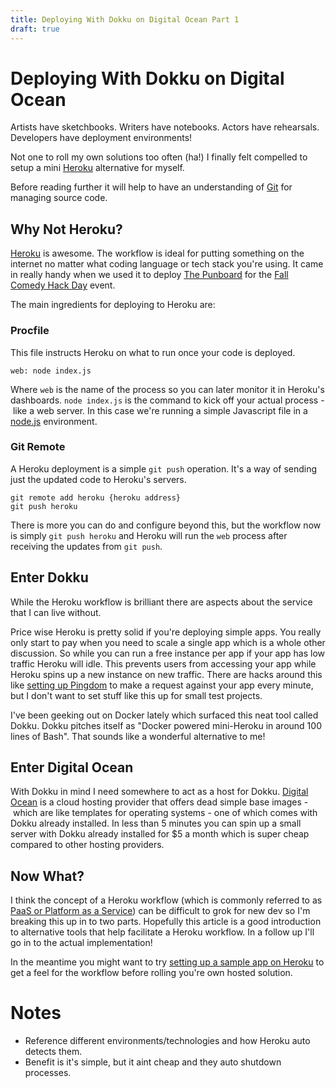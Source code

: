 ```yaml
---
title: Deploying With Dokku on Digital Ocean Part 1
draft: true
---
```


# Deploying With Dokku on Digital Ocean

Artists have sketchbooks. Writers have notebooks. Actors have rehearsals. Developers have deployment environments!

Not one to roll my own solutions too often (ha!) I finally felt compelled to setup a mini [Heroku][heroku] alternative for myself.

Before reading further it will help to have an understanding of [Git](git) for managing source code.

## Why Not Heroku?

[Heroku][heroku] is awesome. The workflow is ideal for putting something on the internet no matter what coding language or tech stack you're using. It came in really handy when we used it to deploy [The Punboard][punboard] for the [Fall Comedy Hack Day](comedy-hack-day) event.

The main ingredients for deploying to Heroku are:

### Procfile

This file instructs Heroku on what to run once your code is deployed.

```
web: node index.js
```

Where `web` is the name of the process so you can later monitor it in Heroku's dashboards. `node index.js` is the command to kick off your actual process - like a web server. In this case we're running a simple Javascript file in a [node.js][node] environment.

### Git Remote

A Heroku deployment is a simple `git push` operation. It's a way of sending just the updated code to Heroku's servers.

```
git remote add heroku {heroku address}
git push heroku
```

There is more you can do and configure beyond this, but the workflow now is simply `git push heroku` and Heroku will run the
`web` process after receiving the updates from `git push`.

## Enter Dokku

While the Heroku workflow is brilliant there are aspects about the service that I can live without.

Price wise Heroku is pretty solid if you're deploying simple apps. You really only start to pay when you need to scale a single app which is a whole other discussion. So while you can run a free instance per app if your app has low traffic Heroku will idle. This prevents users from accessing your app while Heroku spins up a new instance on new traffic. There are hacks around this like [setting up Pingdom](pingdom) to make a request against your app every minute, but I don't want to set stuff like this up for small test projects.

I've been geeking out on Docker lately which surfaced this neat tool called Dokku. Dokku pitches itself as "Docker powered mini-Heroku in around 100 lines of Bash". That sounds like a wonderful alternative to me!

## Enter Digital Ocean

With Dokku in mind I need somewhere to act as a host for Dokku. [Digital Ocean](digital-ocean) is a cloud hosting provider that offers dead simple base images - which are like templates for operating systems - one of which comes with Dokku already installed. In less than 5 minutes you can spin up a small server  with Dokku already installed for $5 a month which is super cheap compared to other hosting providers.

## Now What?

I think the concept of a Heroku workflow (which is commonly referred to as [PaaS or Platform as a Service](paas)) can be difficult to grok for new dev so I'm breaking this up in to two parts. Hopefully this article is a good introduction to alternative tools that help facilitate a Heroku workflow. In a follow up I'll go in to the actual implementation!

In the meantime you might want to try [setting up a sample app on Heroku](heroku-getting-started) to get a feel for the workflow before rolling you're own hosted solution.


[heroku]: https://www.heroku.com (Heroku)
[comedy-hack-day]: http://www.comedyhackday.org/sf-2014/ (Comedy Hack Day SF 2014)
[node]: http://nodejs.org (node.js)
[git]: http://git-scm.com/book/en/v2/Getting-Started-About-Version-Control (Git SCM - Getting Started)
[punboard]: http://thepunboard.com (The Punboard)
[pingdom]: http://stackoverflow.com/questions/5480337/easy-way-to-prevent-heroku-idling (Stackoverflow - Heroku Idling)
[dokku]: http://progrium.viewdocs.io/dokku/index (Dokku Docs)
[digital-ocean]: https://www.digitalocean.com (Digital Ocean)
[paas]: http://en.wikipedia.org/wiki/Platform_as_a_service (Wikipedia - Platform as a Service)
[heroku-getting-started]: https://devcenter.heroku.com/start (Heroku - Getting Started)

# Notes

- Reference different environments/technologies and how Heroku auto detects them.
- Benefit is it's simple, but it aint cheap and they auto shutdown processes.
